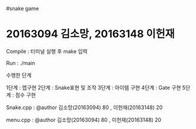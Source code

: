 #snake game
# 20163094 김소망, 20163148 이헌재

Compile : 터미널 실행 후 make 입력

Run : ./main

수행한 단계

1단계 : 맵구현
2단계 : Snake표현 및 조작
3단계 : 아이템 구현
4단계 : Gate 구현
5단계 : 점수 구현

Snake.cpp : @author 김소망(20163094) 80 , 이헌재(20163148) 20

menu.cpp : @author 김소망(20163094) 80 , 이헌재(20163148) 20
